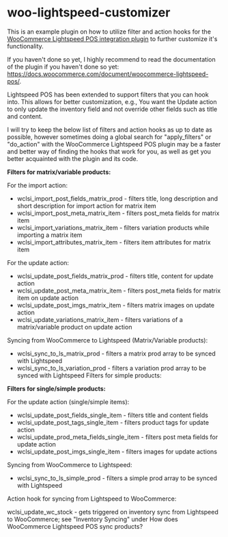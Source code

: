 # woo-lightspeed-customizer
This is an example plugin on how to utilize filter and action hooks for the [WooCommerce Lightspeed POS integration plugin](https://woocommerce.com/products/woocommerce-lightspeed-pos/) to further customize it's functionality.

If you haven't done so yet, I highly recommend to read the documentation of the plugin if you haven't done so yet: https://docs.woocommerce.com/document/woocommerce-lightspeed-pos/.

Lightspeed POS has been extended to support filters that you can hook into. This allows for better customization, e.g., You want the Update action to only update the inventory field and not override other fields such as title and content.

I will try to keep the below list of filters and action hooks as up to date as possible, however sometimes doing a global search for "apply_filters" or "do_action" with the WooCommerce Lightspeed POS plugin may be a faster and better way of finding the hooks that work for you, as well as get you better acquainted with the plugin and its code.

**Filters for matrix/variable products:**

For the import action:

- wclsi_import_post_fields_matrix_prod - filters title, long description and short description for import action for matrix item
- wclsi_import_post_meta_matrix_item - filters post_meta fields for matrix item
- wclsi_import_variations_matrix_item - filters variation products while importing a matrix item
- wclsi_import_attributes_matrix_item - filters item attributes for matrix item

For the update action:

- wclsi_update_post_fields_matrix_prod - filters title, content for update action
- wclsi_update_post_meta_matrix_item - filters post_meta fields for matrix item on update action
- wclsi_update_post_imgs_matrix_item - filters matrix images on update action
- wclsi_update_variations_matrix_item - filters variations of a matrix/variable product on update action

Syncing from WooCommerce to Lightspeed (Matrix/Variable products):

- wclsi_sync_to_ls_matrix_prod - filters a matrix prod array to be synced with Lightspeed
- wclsi_sync_to_ls_variation_prod - filters a variation prod array to be synced with Lightspeed
  Filters for simple products:

**Filters for single/simple products:**
  
For the update action (single/simple items):

- wclsi_update_post_fields_single_item - filters title and content fields
- wclsi_update_post_tags_single_item - filters product tags for update action
- wclsi_update_prod_meta_fields_single_item - filters post meta fields for update action
- wclsi_update_post_imgs_single_item - filters images for update actions

Syncing from WooCommerce to Lightspeed:

- wclsi_sync_to_ls_simple_prod - filters a simple prod array to be synced with Lightspeed

Action hook for syncing from Lightspeed to WooCommerce:

  wclsi_update_wc_stock - gets triggered on inventory sync from Lightspeed to WooCommerce; see "Inventory Syncing" under How does WooCommerce Lightspeed POS sync products?